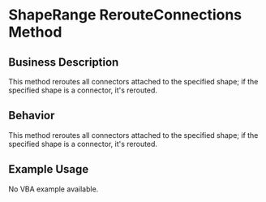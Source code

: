 # ShapeRange RerouteConnections Method

## Business Description
This method reroutes all connectors attached to the specified shape; if the specified shape is a connector, it's rerouted.

## Behavior
This method reroutes all connectors attached to the specified shape; if the specified shape is a connector, it's rerouted.

## Example Usage
No VBA example available.